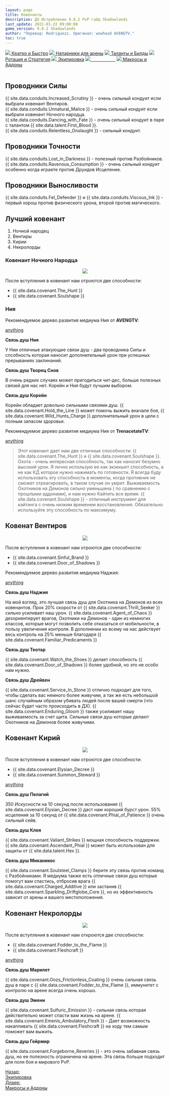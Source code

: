 ```yaml
---
layout: page
title: Ковенанты 
description: ДХ Истребление 9.0.2 PvP гайд Shadowlands
last_update: 2021-01-22 09:00:00
game_version: 9.0.2 Shadowlands
author: "Перевод: Rodriguezz. Оригинал: wowhead AVENGTV."
toc: true
---
```


<div id="smooth-nav-outer">
<a href="{{ site.url }}/guide/pvp/havoc/quick_faq.html"><img src="https://wow.zamimg.com/images/wow/icons/medium/wow_token01.jpg"> Кратко и Быстро</a>
<a href="{{ site.url }}/guide/pvp/havoc/srong-compositions.html"><img src="https://wow.zamimg.com/images/wow/icons/medium/inv_misc_spyglass_02.jpg"> Напарники для арены</a>
<a href="{{ site.url }}/guide/pvp/havoc/talent.html"><img src="https://wow.zamimg.com/images/wow/icons/medium/spell_lifegivingseed.jpg"> Таланты и Билды</a>
<a href="{{ site.url }}/guide/pvp/havoc/rotations-abilities.html"><img src="https://wow.zamimg.com/images/wow/icons/medium/ability_marksmanship.jpg"> Ротация и Стратегия</a>
<a href="{{ site.url }}/guide/pvp/havoc/gear.html"><img src="https://wow.zamimg.com/images/wow/icons/medium/wow_token01.jpg"> Экипировка</a>
<a href="{{ site.url }}/guide/pvp/havoc/covenants.html"><img src="https://wow.zamimg.com/images/wow/icons/medium/inv_inscription_80_warscroll_intellect.jpg"><span style="color: white;"> Ковенанты</span></a>
<a href="{{ site.url }}/guide/pvp/havoc/macros-addons.html"><img src="https://wow.zamimg.com/images/wow/icons/medium/inv_eng_gearspringparts.jpg"> Макросы и Аддоны</a>
</div>
<br>

## Проводники Силы

{{ site.data.conduits.Increased_Scrutiny }} - очень сильный кондуит если выбрали ковенант Вентиров.<br>
{{ site.data.conduits.Unnatural_Malice }} - очень сильный кондуит если выбрали ковенант Ночного народца.<br>
{{ site.data.conduits.Dancing_with_Fate }} -  очень сильный кондуит в паре с талантом {{ site.data.talent.First_Blood }}.<br>
{{ site.data.conduits.Relentless_Onslaught }} - сильный кондуит.

## Проводники Точности

{{ site.data.conduits.Lost_in_Darkness }} - полезный против Разбойников.
{{ site.data.conduits.Ravenous_Consumption }} - очень сильный кондуит особенно когда играете против Друидов Исцеление.

## Проводники Выносливости

{{ site.data.conduits.Fel_Defender }} и {{ site.data.conduits.Viscous_Ink }} - первый хорош против физического урона, второй против магического.

## Лучший ковенант

1. Ночной народец
1. Вентиры
1. Кирии
1. Некролорды

### Ковенант Ночного Народца
<p align="center" width="100%"> <img src="{{ site.url }}/assets/img/blog/conduits/fae_logo.png"> </p>

После вступления в ковенант нам отроются две способности:

* {{ site.data.covenant.The_Hunt }} 
* {{ site.data.covenant.Soulshape }} 

### Ния 

Рекомендуемое дерево развития медиума Ния от **AVENGTV**:

<a href="https://ru.wowhead.com/soulbind-calc/embed/night-fae/niya/demon-hunter/ApbqAgUrkwAVLM0AEgVBJgAVLM8AIhUq7wAlKvoA" target="blank">anything</a>

**Связь душ Ния**
 
У Нии отличные атакующие связи душ - два проводника Силы и спсобность которая наносит дополнительный урон при успешных прерываниях заклинаний.

**Связь душ Творец Снов**

В очень редких случаях может пригодиться чит-дес, больше полезных связей для нас нет. Корейн и Ния будут лучшим выбором.

**Связь душ Корейн**

Корейн обладает довольно сильными связями душ. {{ site.data.covenant.Hold_the_Line }} может помочь выжить вначале боя, {{ site.data.covenant.Wild_Hunts_Charge }} дополнительный урон в цели с полным запасом здоровья.

Рекомендуемое дерево развития медиума Ния от **TrenacetateTV**:

<a href="https://ru.wowhead.com/soulbind-calc/embed/night-fae/niya/demon-hunter/ApZlAgUrkwAVLM0AEQUszwAiFSr6ACUq7wA" target="blank">anything</a>

> Этот ковенант дает нам две отличные способности: {{ site.data.covenant.The_Hunt }} и {{ site.data.covenant.Soulshape }}. Охота - очень интересная способность, так как наносит безумно высокий урон. Я лично использую ее как экзекьют способность, а не как КД которое нужно нажимать по готовности. Я всегда буду использовать эту способность в моменты, когда противник не сможет отреагировать, в таком случае он умрет. Выживаемость Охотников на Демонов сильно уменьшена ( по сравнению с прошлыми аддонами), и нам нужно Кайтить все время. {{ site.data.covenant.Soulshape }}  - отличный инструмент для кайтинга с очень низким временем восстановления. Обязательно используйте эту способность по максимуму.

## Ковенат Вентиров
<p align="center" width="100%"> <img src="{{ site.url }}/assets/img/blog/conduits/ventyr_logo.png"> </p>

После вступления в ковенант нам отроются две способности:

* {{ site.data.covenant.Sinful_Brand }}
* {{ site.data.covenant.Door_of_Shadows }}

Рекомендуемое дерево развития медиума Наджия:

<a href="https://ru.wowhead.com/soulbind-calc/embed/venthyr/nadjia-the-mistblade/demon-hunter/ApalAQUrkwASBTA8ABUszwAhFSrvAA" target="blank">anything</a>

**Связь душ Наджия**

На мой взгляд, это лучшая связь душ для Охотника на Демонов из всех ковенантов. Прок 20% скорости от {{ site.data.covenant.Thrill_Seeker }} сильно усиливает наш урон. {{ site.data.covenant.Agent_of_Chaos }} дезориентирует врагов, Охотники на Демонов - один из немногих классов, которые могут позволить себе отказаться от мобильности, в пользу увеличения контроля. В дополнении ко всему на нас действует весь контроль на 25% меньше благодаря {{ site.data.covenant.Familiar_Predicaments }}

**Связь душ Теотар**

{{ site.data.covenant.Watch_the_Shoes }} делает способность {{ site.data.covenant.Door_of_Shadows }} более удобной, но это не особо нам нужно.

**Связь душ Дрейвен**

{{ site.data.covenant.Service_In_Stone }} отлично подходит для того, чтобы сделать вас немного более живучим, а так же есть небольшой шанс случайным образом убивать людей после вашей смерти (что сейчас будет часто происходить в ДХ). {{ site.data.covenant.Enduring_Gloom }} также усиливает нашу выживаемость за счет щита. Сильные связи душ которые делают Охотников на Демонов более живучими.

## Ковенант Кирий
<p align="center" width="100%"> <img src="{{ site.url }}/assets/img/blog/conduits/kiri_logo.png"> </p>

После вступления в ковенант нам отроются две способности:

* {{ site.data.covenant.Elysian_Decree }}
* {{ site.data.covenant.Summon_Steward }}

<a href="https://ru.wowhead.com/soulbind-calc/embed/venthyr/nadjia-the-mistblade/demon-hunter/ApalAQUrkwASBTA8ABUszwAhFSrvAA" target="blank">anything</a>

**Связь душ Пелагий**

350 Искусности на 10 секунд после использования {{ site.data.covenant.Elysian_Decree }} даст нам хороший бурст урон. 55% исцеления за 10 секунд от {{ site.data.covenant.Phial_of_Patience }} очень сильный сейв.

**Связь душ Клея**

{{ site.data.covenant.Valiant_Strikes }} мощная способность поддержки. {{ site.data.covenant.Ascendant_Phial }} может быть использован для защиты от {{ site.data.talent.Hex }}.

**Связь душ Миканикос**

{{ site.data.covenant.Soulsteel_Clamps }} берите эту связь против команд с Разбойниками. Я медиума также есть отличные связи душ которые помогут вам спастись, отбросив врага {{ site.data.covenant.Charged_Additive }} или застанив {{ site.data.covenant.Sparkling_Driftglobe_Core }}, но их эффективность зависит от арены и вашего местоположения.

## Ковенант Некролорды
<p align="center" width="100%"> <img src="{{ site.url }}/assets/img/blog/conduits/necrolord_logo.png"> </p>


После вступления в ковенант нам откроются две способности:

* {{ site.data.covenant.Fodder_to_the_Flame }}
* {{ site.data.covenant.Fleshcraft }}

<a href="https://ru.wowhead.com/soulbind-calc/embed/necrolord/plague-deviser-marileth/demon-hunter/ApbmAgUszQAVK5MAEgUszwAVLRwAIhUq7wAlKvoA" target="blank">anything</a>

**Связь душ Марилет**

{{ site.data.covenant.Oozs_Frictionless_Coating }} очень сильная связь душ в паре с {{ site.data.covenant.Fodder_to_the_Flame }}, иммунитет с контролю на арене всегда очень хорошо.

**Связь душ Эмени**

{{ site.data.covenant.Sulfuric_Emission }} - сильная связь которая действительно может спасти вам жизнь на арене.
{{ site.data.covenant.Emenis_Ambulatory_Flesh }} - Дает возможность накапливать {{ site.data.covenant.Fleshcraft }} на ходу тем самым поможет вам выжить.

**Связь душ Гейрмир**

{{ site.data.covenant.Forgeborne_Reveries }} - это очень забавная связь душ, но ее полезность ограничена на арене. Эта связь больше подходит для поля боя и мирового PvP.

<div class="minibox minibox-left"><a href="{{ site.url }}/guide/pvp/havoc/gear.html">Назад:<br>Экипировка</a></div> 
<div class="minibox"><a href="{{ site.url }}/guide/pvp/havoc/macros-addons.html">Длаее:<br>Макросы и Аддоны</a></div>
